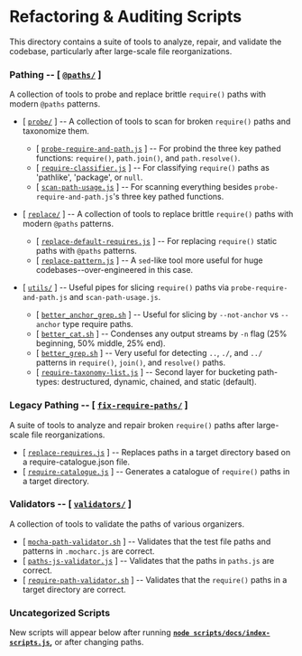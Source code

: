 # Refactoring & Auditing Scripts

This directory contains a suite of tools to analyze, repair, and validate the codebase, particularly after large-scale file reorganizations.

### Pathing -- [ [`@paths/`](@paths/) ]
  
A collection of tools to probe and replace brittle `require()` paths with modern `@paths` patterns.

- [ [`probe/`](@paths/probe/) ]
    -- A collection of tools to scan for broken `require()` paths and taxonomize them.
  
  - [ [`probe-require-and-path.js`](@paths/probe/probe-require-and-path.js) ]
      -- For probind the three key pathed functions: `require()`, `path.join()`, and `path.resolve()`.
  - [ [`require-classifier.js`](@paths/probe/require-classifier.js) ]
      -- For classifying `require()` paths as 'pathlike', 'package', or `null`.
  - [ [`scan-path-usage.js`](@paths/probe/scan-path-usage.js) ]
      -- For scanning everything besides `probe-require-and-path.js`'s three key pathed functions.

- [ [`replace/`](@paths/replace/) ]
    -- A collection of tools to replace brittle `require()` paths with modern `@paths` patterns.
  
  - [ [`replace-default-requires.js`](@paths/replace/replace-default-requires.js) ]
      -- For replacing `require()` static paths with `@paths` patterns.
  - [ [`replace-pattern.js`](@paths/replace/replace-pattern.js) ]
      -- A `sed`-like tool more useful for huge codebases--over-engineered in this case. 

- [ [`utils/`](@paths/utils/) ]
    -- Useful pipes for slicing `require()` paths via `probe-require-and-path.js` and `scan-path-usage.js`.
  
  - [ [`better_anchor_grep.sh`](@paths/utils/better_anchor_grep.sh) ] 
      -- Useful for slicing by `--not-anchor` vs `--anchor` type require paths.
  - [ [`better_cat.sh`](@paths/utils/better_cat.sh) ]
      -- Condenses any output streams by `-n` flag (25% beginning, 50% middle, 25% end).
  - [ [`better_grep.sh`](@paths/utils/better_grep.sh) ]
      -- Very useful for detecting `..`, `./`, and `../` patterns in `require()`, `join()`, and `resolve()` paths.
  - [ [`require-taxonomy-list.js`](@paths/utils/require-taxonomy-list.js) ]
      -- Second layer for bucketing path-types: destructured, dynamic, chained, and static (default).

### Legacy Pathing -- [ [`fix-require-paths/`](fix-require-paths/) ]
    
A suite of tools to analyze and repair broken `require()` paths after large-scale file reorganizations.

- [ [`replace-requires.js`](fix-require-paths/replace-requires.js) ]
    -- Replaces paths in a target directory based on a require-catalogue.json file.
- [ [`require-catalogue.js`](fix-require-paths/require-catalogue.js) ]
    -- Generates a catalogue of `require()` paths in a target directory.

### Validators -- [ [`validators/`](refactor/validators/) ]

A collection of tools to validate the paths of various organizers.

- [ [`mocha-path-validator.sh`](validators/mocha-path-validator.sh) ]
    -- Validates that the test file paths and patterns in `.mocharc.js` are correct.
- [ [`paths-js-validator.js`](validators/paths-js-validator.js) ]
    -- Validates that the paths in `paths.js` are correct.
- [ [`require-path-validator.sh`](validators/require-path-validator.sh) ]
    -- Validates that the `require()` paths in a target directory are correct.

### Uncategorized Scripts

New scripts will appear below after running **[`node scripts/docs/index-scripts.js`](docs/index-scripts.js),** or after changing paths.

<!-- uncategorized-start -->
<!-- uncategorized-end -->
